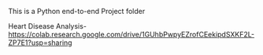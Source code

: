 This is a Python end-to-end Project folder

Heart Disease Analysis- https://colab.research.google.com/drive/1GUhbPwpyEZrofCEekipdSXKF2L-ZP7E1?usp=sharing
